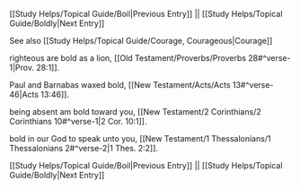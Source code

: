 [[Study Helps/Topical Guide/Boil|Previous Entry]]  ||  [[Study Helps/Topical Guide/Boldly|Next Entry]]

 See also [[Study Helps/Topical Guide/Courage, Courageous|Courage]]

 righteous are bold as a lion, [[Old Testament/Proverbs/Proverbs 28#^verse-1|Prov. 28:1]].

 Paul and Barnabas waxed bold, [[New Testament/Acts/Acts 13#^verse-46|Acts 13:46]].

 being absent am bold toward you, [[New Testament/2 Corinthians/2 Corinthians 10#^verse-1|2 Cor. 10:1]].

 bold in our God to speak unto you, [[New Testament/1 Thessalonians/1 Thessalonians 2#^verse-2|1 Thes. 2:2]].

[[Study Helps/Topical Guide/Boil|Previous Entry]]  ||  [[Study Helps/Topical Guide/Boldly|Next Entry]]